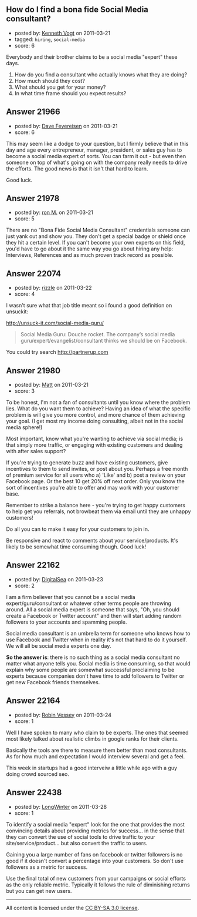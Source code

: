 ## How do I find a bona fide Social Media consultant?

- posted by: [Kenneth Vogt](https://stackexchange.com/users/-1/6736-kenneth-vogt) on 2011-03-21
- tagged: `hiring`, `social-media`
- score: 6

Everybody and their brother claims to be a social media "expert" these days.

1. How do you find a consultant who actually knows what they are doing?
2. How much should they cost?
3. What should you get for your money?
4. In what time frame should you expect results?


## Answer 21966

- posted by: [Dave Feyereisen](https://stackexchange.com/users/-1/8565-dave-feyereisen) on 2011-03-21
- score: 6

This may seem like a dodge to your question, but I firmly believe that in this day and age every entrepreneur, manager, president, or sales guy has to become a social media expert of sorts.  You can farm it out - but even then someone on top of what's going on with the company really needs to drive the efforts.  The good news is that it isn't that hard to learn.

Good luck.


## Answer 21978

- posted by: [ron M.](https://stackexchange.com/users/-1/2122-ron-m) on 2011-03-21
- score: 5

There are no "Bona Fide Social Media Consultant" credentials someone can just yank out and show you. They don't get a special badge or shield once they hit a certain level. If you can't become your own experts on this field, you'd have to go about it the same way you go about hiring any help: Interviews, References and as much proven track record as possible.


## Answer 22074

- posted by: [rizzle](https://stackexchange.com/users/-1/8828-rizzle) on 2011-03-22
- score: 4

I wasn't sure what that job title meant so i found a good definition on unsuckit: 

http://unsuck-it.com/social-media-guru/

> Social Media Guru: Douche rocket. The
> company’s social media
> guru/expert/evangelist/consultant
> thinks we should be on Facebook.

You could try search http://partnerup.com


## Answer 21980

- posted by: [Matt](https://stackexchange.com/users/-1/8784-matt) on 2011-03-21
- score: 3

To be honest, I'm not a fan of consultants until you know where the problem lies.  What do you want them to achieve?  Having an idea of what the specific problem is will give you more control, and more chance of them achieving your goal.  (I get most my income doing consulting, albeit not in the social media sphere!)

Most important, know what you're wanting to achieve via social media;  is that simply more traffic, or engaging with existing customers and dealing with after sales support?

If you're trying to generate buzz and have existing customers, give incentives to them to send invites, or post about you.  Perhaps a free month of premium service for all users who a) 'Like' and b) post a review on your Facebook page.  Or the best 10 get 20% off next order.  Only you know the sort of incentives you're able to offer and may work with your customer base.

Remember to strike a balance here - you're trying to get happy customers to help get you referrals, not browbeat them via email until they are unhappy customers!

Do all you can to make it easy for your customers to join in.

Be responsive and react to comments about your service/products.  It's likely to be somewhat time consuming though.  Good luck!


## Answer 22162

- posted by: [DigitalSea](https://stackexchange.com/users/-1/7816-digitalsea) on 2011-03-23
- score: 2

I am a firm believer that you cannot be a social media expert/guru/consultant or whatever other terms people are throwing around. All a social media expert is someone that says, "Oh, you should create a Facebook or Twitter account" and then will start adding random followers to your accounts and spamming people.

Social media consultant is an umbrella term for someone who knows how to use Facebook and Twitter when in reality it's not that hard to do it yourself. We will all be social media experts one day.

**So the answer is**: there is no such thing as a social media consultant no matter what anyone tells you. Social media is time consuming, so that would explain why some people are somewhat successful proclaiming to be experts because companies don't have time to add followers to Twitter or get new Facebook friends themselves.


## Answer 22164

- posted by: [Robin Vessey](https://stackexchange.com/users/-1/984-robin-vessey) on 2011-03-24
- score: 1

Well I have spoken to many who claim to be experts. 
The ones that seemed most likely talked about realistic climbs in google ranks for their clients. 

Basically the tools are there to measure them better than most consultants. 
As for how much and expectation I would interview several and get a feel.
 
This week in startups had a good interveiw a little while ago with a guy doing crowd sourced seo.


## Answer 22438

- posted by: [LongWinter](https://stackexchange.com/users/-1/8540-longwinter) on 2011-03-28
- score: 1

To identify a social media "expert" look for the one that provides the most convincing details about providing metrics for success... in the sense that they can convert the use of social tools to drive traffic to your site/service/product... but also convert the traffic to users. 

Gaining you a large number of fans on facebook or twitter followers is no good if it doesn't convert a percentage into your customers. So don't use followers as a metric for success.

Use the final total of new customers from your campaigns or social efforts as the only reliable metric. Typically it follows the rule of diminishing returns but you can get new users.



---

All content is licensed under the [CC BY-SA 3.0 license](https://creativecommons.org/licenses/by-sa/3.0/).
